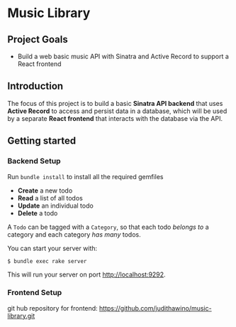 # Music Library

## Project Goals

- Build a web basic music API with Sinatra and Active Record to support a React
  frontend

## Introduction

The focus of this project is to build a basic **Sinatra API backend** that uses
**Active Record** to access and persist data in a database, which will be used
by a separate **React frontend** that interacts with the database via the API.

## Getting started
### Backend Setup
Run `bundle install` to install all the required gemfiles



- **Create** a new todo
- **Read** a list of all todos
- **Update** an individual todo
- **Delete** a todo

A `Todo` can be tagged with a `Category`, so that each todo _belongs to_ a
category and each category _has many_ todos.

You can start your server with:

```console
$ bundle exec rake server
```

This will run your server on port
[http://localhost:9292](http://localhost:9292).

### Frontend Setup
git hub repository for frontend: https://github.com/judithawino/music-library.git



